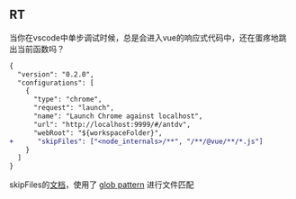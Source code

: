 ## RT

当你在vscode中单步调试时候，总是会进入vue的响应式代码中，还在蛋疼地跳出当前函数吗？

```diff
{
  "version": "0.2.0",
  "configurations": [
    {
      "type": "chrome",
      "request": "launch",
      "name": "Launch Chrome against localhost",
      "url": "http://localhost:9999/#/antdv",
      "webRoot": "${workspaceFolder}",
+      "skipFiles": ["<node_internals>/**", "/**/@vue/**/*.js"]
    }
  ]
}
```
skipFiles的[文档](https://code.visualstudio.com/docs/editor/debugging#_launch-configurations)，使用了 [glob pattern](https://en.wikipedia.org/wiki/Glob_(programming)) 进行文件匹配

